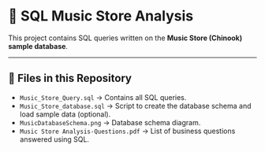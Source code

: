 # 🎵 SQL Music Store Analysis  

This project contains SQL queries written on the **Music Store (Chinook) sample database**.  


---

## 📂 Files in this Repository  

- `Music_Store_Query.sql` → Contains all SQL queries.  
- `Music_Store_database.sql` → Script to create the database schema and load sample data (optional).  
- `MusicDatabaseSchema.png` → Database schema diagram.  
- `Music Store Analysis-Questions.pdf` → List of business questions answered using SQL.  

